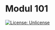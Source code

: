 # Modul 101

 [![License: Unlicense](https://img.shields.io/github/license/ursinn/schule-m101)](http://unlicense.org/)

